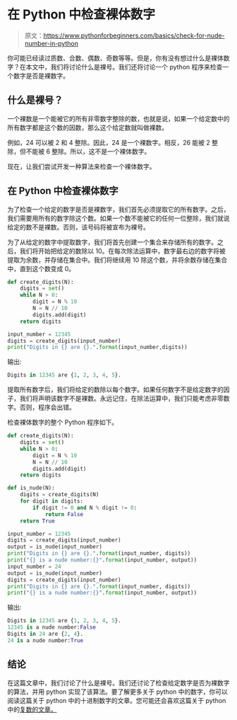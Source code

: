# 在 Python 中检查裸体数字

> 原文：<https://www.pythonforbeginners.com/basics/check-for-nude-number-in-python>

你可能已经读过质数、合数、偶数、奇数等等。但是，你有没有想过什么是裸体数字？在本文中，我们将讨论什么是裸号。我们还将讨论一个 python 程序来检查一个数字是否是裸数字。

## 什么是裸号？

一个裸数是一个能被它的所有非零数字整除的数，也就是说，如果一个给定数中的所有数字都是这个数的因数，那么这个给定数就叫做裸数。

例如，24 可以被 2 和 4 整除。因此，24 是一个裸数字。相反，26 能被 2 整除，但不能被 6 整除。所以，这不是一个裸体数字。

现在，让我们尝试开发一种算法来检查一个裸体数字。

## 在 Python 中检查裸体数字

为了检查一个给定的数字是否是裸数字，我们首先必须提取它的所有数字。之后，我们需要用所有的数字除这个数。如果一个数不能被它的任何一位整除，我们就说给定的数不是裸数。否则，该号码将被宣布为裸号。

为了从给定的数字中提取数字，我们将首先创建一个集合来存储所有的数字。之后，我们将开始把给定的数除以 10。在每次除法运算中，数字最右边的数字将被提取为余数，并存储在集合中。我们将继续用 10 除这个数，并将余数存储在集合中，直到这个数变成 0。

```py
def create_digits(N):
    digits = set()
    while N > 0:
        digit = N % 10
        N = N // 10
        digits.add(digit)
    return digits

input_number = 12345
digits = create_digits(input_number)
print("Digits in {} are {}.".format(input_number,digits)) 
```

输出:

```py
Digits in 12345 are {1, 2, 3, 4, 5}.
```

提取所有数字后，我们将给定的数除以每个数字。如果任何数字不是给定数字的因子，我们将声明该数字不是裸数。永远记住，在除法运算中，我们只能考虑非零数字。否则，程序会出错。

检查裸体数字的整个 Python 程序如下。

```py
def create_digits(N):
    digits = set()
    while N > 0:
        digit = N % 10
        N = N // 10
        digits.add(digit)
    return digits

def is_nude(N):
    digits = create_digits(N)
    for digit in digits:
        if digit != 0 and N % digit != 0:
            return False
    return True

input_number = 12345
digits = create_digits(input_number)
output = is_nude(input_number)
print("Digits in {} are {}.".format(input_number, digits))
print("{} is a nude number:{}".format(input_number, output))
input_number = 24
output = is_nude(input_number)
digits = create_digits(input_number)
print("Digits in {} are {}.".format(input_number, digits))
print("{} is a nude number:{}".format(input_number, output)) 
```

输出:

```py
Digits in 12345 are {1, 2, 3, 4, 5}.
12345 is a nude number:False
Digits in 24 are {2, 4}.
24 is a nude number:True
```

## 结论

在这篇文章中，我们讨论了什么是裸号。我们还讨论了检查给定数字是否为裸数字的算法，并用 python 实现了该算法。要了解更多关于 python 中的数字，你可以阅读这篇关于 python 中的十进制数字的文章。您可能还会喜欢这篇关于 python 中的[复数的文章。](https://www.pythonforbeginners.com/data-types/complex-numbers-in-python)